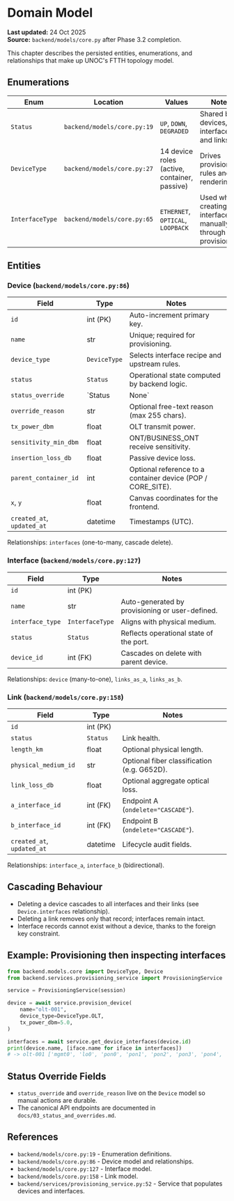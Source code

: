 # Domain Model

**Last updated:** 24 Oct 2025  
**Source:** `backend/models/core.py` after Phase 3.2 completion.

This chapter describes the persisted entities, enumerations, and relationships that make up UNOC's FTTH topology model.

## Enumerations
| Enum | Location | Values | Notes |
|------|----------|--------|-------|
| `Status` | `backend/models/core.py:19` | `UP`, `DOWN`, `DEGRADED` | Shared by devices, interfaces, and links. |
| `DeviceType` | `backend/models/core.py:27` | 14 device roles (active, container, passive) | Drives provisioning rules and UI rendering. |
| `InterfaceType` | `backend/models/core.py:65` | `ETHERNET`, `OPTICAL`, `LOOPBACK` | Used when creating interfaces manually or through provisioning. |

## Entities
### Device (`backend/models/core.py:86`)
| Field | Type | Notes |
|-------|------|-------|
| `id` | int (PK) | Auto-increment primary key. |
| `name` | str | Unique; required for provisioning. |
| `device_type` | `DeviceType` | Selects interface recipe and upstream rules. |
| `status` | `Status` | Operational state computed by backend logic. |
| `status_override` | `Status | None` | Manual override, set via API. |
| `override_reason` | str | Optional free-text reason (max 255 chars). |
| `tx_power_dbm` | float | OLT transmit power. |
| `sensitivity_min_dbm` | float | ONT/BUSINESS_ONT receive sensitivity. |
| `insertion_loss_db` | float | Passive device loss. |
| `parent_container_id` | int | Optional reference to a container device (POP / CORE_SITE). |
| `x`, `y` | float | Canvas coordinates for the frontend. |
| `created_at`, `updated_at` | datetime | Timestamps (UTC). |

Relationships: `interfaces` (one-to-many, cascade delete).

### Interface (`backend/models/core.py:127`)
| Field | Type | Notes |
|-------|------|-------|
| `id` | int (PK) | |
| `name` | str | Auto-generated by provisioning or user-defined. |
| `interface_type` | `InterfaceType` | Aligns with physical medium. |
| `status` | `Status` | Reflects operational state of the port. |
| `device_id` | int (FK) | Cascades on delete with parent device. |

Relationships: `device` (many-to-one), `links_as_a`, `links_as_b`.

### Link (`backend/models/core.py:158`)
| Field | Type | Notes |
|-------|------|-------|
| `id` | int (PK) | |
| `status` | `Status` | Link health. |
| `length_km` | float | Optional physical length. |
| `physical_medium_id` | str | Optional fiber classification (e.g. G652D). |
| `link_loss_db` | float | Optional aggregate optical loss. |
| `a_interface_id` | int (FK) | Endpoint A (`ondelete="CASCADE"`). |
| `b_interface_id` | int (FK) | Endpoint B (`ondelete="CASCADE"`). |
| `created_at`, `updated_at` | datetime | Lifecycle audit fields. |

Relationships: `interface_a`, `interface_b` (bidirectional).

## Cascading Behaviour
- Deleting a device cascades to all interfaces and their links (see `Device.interfaces` relationship).
- Deleting a link removes only that record; interfaces remain intact.
- Interface records cannot exist without a device, thanks to the foreign key constraint.

## Example: Provisioning then inspecting interfaces
```python
from backend.models.core import DeviceType, Device
from backend.services.provisioning_service import ProvisioningService

service = ProvisioningService(session)

device = await service.provision_device(
    name="olt-001",
    device_type=DeviceType.OLT,
    tx_power_dbm=5.0,
)

interfaces = await service.get_device_interfaces(device.id)
print(device.name, [iface.name for iface in interfaces])
# -> olt-001 ['mgmt0', 'lo0', 'pon0', 'pon1', 'pon2', 'pon3', 'pon4', 'pon5', 'pon6', 'pon7']
```

## Status Override Fields
- `status_override` and `override_reason` live on the `Device` model so manual actions are durable.
- The canonical API endpoints are documented in `docs/03_status_and_overrides.md`.

## References
- `backend/models/core.py:19` - Enumeration definitions.
- `backend/models/core.py:86` - Device model and relationships.
- `backend/models/core.py:127` - Interface model.
- `backend/models/core.py:158` - Link model.
- `backend/services/provisioning_service.py:52` - Service that populates devices and interfaces.
